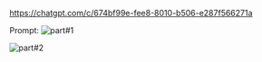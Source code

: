 https://chatgpt.com/c/674bf99e-fee8-8010-b506-e287f566271a

Prompt:
![part#1](https://ibb.co/PWcHgQx)


![part#2](https://ibb.co/hYMtjWN)
